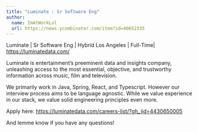 ```yaml
---
title: "Luminate : Sr Software Eng"
author:
  name: ImAtWorkLol
  url: https://news.ycombinator.com/item?id=40652335
---
```

Luminate | Sr Software Eng | Hybrid Los Angeles | Full-Time|   <a href="https:&#x2F;&#x2F;luminatedata.com&#x2F;" rel="nofollow">https:&#x2F;&#x2F;luminatedata.com&#x2F;</a>

Luminate is entertainment’s preeminent data and insights company, unleashing access to the most essential, objective, and trustworthy information across music, film and television.

We primarily work in Java, Spring, React, and Typescript. However our interview process aims to be language agnostic. While we value experience in our stack, we value solid engineering principles even more.

Apply here: <a href="https:&#x2F;&#x2F;luminatedata.com&#x2F;careers-list&#x2F;?gh_jid=4430650005" rel="nofollow">https:&#x2F;&#x2F;luminatedata.com&#x2F;careers-list&#x2F;?gh_jid=4430650005</a>

And lemme know if you have any questions!
